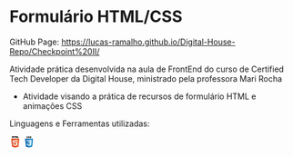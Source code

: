 # Formulário HTML/CSS

GitHub Page: https://lucas-ramalho.github.io/Digital-House-Repo/Checkpoint%20II/

Atividade prática desenvolvida na aula de FrontEnd do curso de Certified Tech Developer da Digital House, ministrado pela professora Mari Rocha

- Atividade visando a prática de recursos de formulário HTML e animações CSS

Linguagens e Ferramentas utilizadas:

<code><img height="20" src="https://raw.githubusercontent.com/github/explore/5c058a388828bb5fde0bcafd4bc867b5bb3f26f3/topics/html/html.png"></code>
<code><img height="20" src="https://raw.githubusercontent.com/github/explore/5c058a388828bb5fde0bcafd4bc867b5bb3f26f3/topics/css/css.png"></code>
